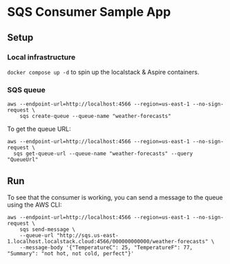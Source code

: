 # SQS Consumer Sample App

## Setup

### Local infrastructure

`docker compose up -d` to spin up the localstack & Aspire containers.

### SQS queue

```shell
aws --endpoint-url=http://localhost:4566 --region=us-east-1 --no-sign-request \
    sqs create-queue --queue-name "weather-forecasts"
```

To get the queue URL:

```shell
aws --endpoint-url=http://localhost:4566 --region=us-east-1 --no-sign-request \
  sqs get-queue-url --queue-name "weather-forecasts" --query "QueueUrl"
```

## Run

To see that the consumer is working, you can send a message to the queue using the AWS CLI:

```shell
aws --endpoint-url=http://localhost:4566 --region=us-east-1 --no-sign-request \
    sqs send-message \
    --queue-url "http://sqs.us-east-1.localhost.localstack.cloud:4566/000000000000/weather-forecasts" \
    --message-body '{"TemperatureC": 25, "TemperatureF": 77, "Summary": "not hot, not cold, perfect"}'
```
